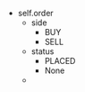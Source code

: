 - self.order
    - side
        - BUY
        - SELL
    - status
        - PLACED
        - None
    - 